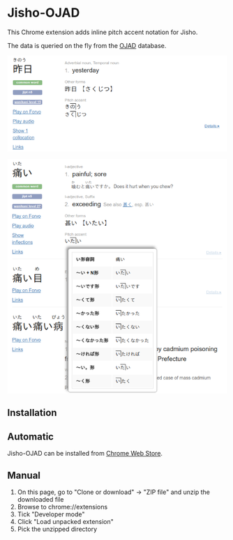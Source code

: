 Jisho-OJAD
==========

This Chrome extension adds inline pitch accent notation for Jisho.

The data is queried on the fly from the [OJAD](http://www.gavo.t.u-tokyo.ac.jp/ojad/) database.

![Screenshot](screenshots/screenshot1.png)

![Screenshot](screenshots/screenshot2.png)

Installation
------------

## Automatic

Jisho-OJAD can be installed from [Chrome Web Store](https://chrome.google.com/webstore/detail/jisho-ojad/dpaojegkimhndjkkgiaookhckojbmakd).

## Manual

1. On this page, go to "Clone or download" -> "ZIP file" and unzip the downloaded file
2. Browse to chrome://extensions
3. Tick "Developer mode"
4. Click "Load unpacked extension"
5. Pick the unzipped directory
